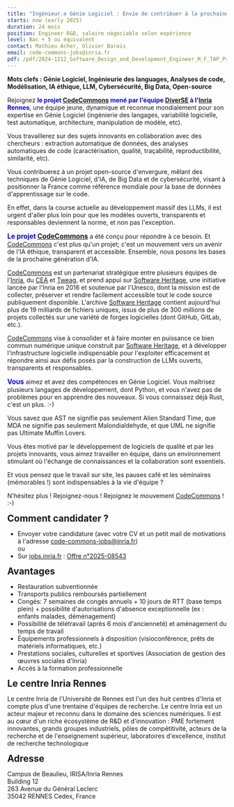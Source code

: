 ```yaml
---
title: "Ingénieur.e Génie Logiciel : Envie de contribuer à la prochaine génération d'IA générative dédiée code et à un avenir éthique ?"
starts: now (early 2025)
duration: 24 mois
position: Engineer R&D, salaire négociable selon expérience
level: Bac + 5 ou équivalent
contact: Mathieu Acher, Olivier Barais
email: code-commons-jobs@inria.fr
pdf: /pdf/2024-1212_Software_Design_and_Development_Engineer_M_F_TAP_Project.pdf
---
```




**Mots clefs : Génie Logiciel, Ingénieurie des languages, Analyses de code, Modélisation, IA éthique, LLM,
Cybersécurité, Big Data, Open-source**


<span style="font-size: 110%; font-weight: bold; color: blue;">
</span> 

Rejoignez <span style="font-weight: bold; color: blue;">le projet [CodeCommons](https://codecommons.org/) mené par l'équipe
[DiverSE](https://www.diverse-team.fr/) à l'[Inria](https://www.inria.fr/fr) Rennes</span>, une équipe jeune,
dynamique et reconnue mondialement pour son expertise en Génie Logiciel (ingénierie des langages,
variabilité logicielle, test automatique, architecture, manipulation de modèle, etc).

Vous travaillerez sur des sujets innovants en collaboration avec des chercheurs : extraction automatique de
données, des analyses automatiques de code (caractérisation, qualité, traçabilité, reproductibilité, similarité,
etc).

Vous contribuerez à un projet open-source d'envergure, mêlant des techniques de Génie Logiciel, d'IA, de Big
Data et de cybersécurité, visant à positionner la France comme référence mondiale pour la base de données
d'apprentissage sur le code.

En effet, dans la course actuelle au développement massif des LLMs, il est urgent d'aller plus loin pour que les
modèles ouverts, transparents et responsables deviennent la norme, et non pas l'exception.

<span style="font-size: 110%; font-weight: bold; color: blue;">Le projet [CodeCommons](https://codecommons.org/)</span>
a été conçu pour répondre à ce besoin. Et [CodeCommons](https://codecommons.org/) c'est plus qu'un projet;
c'est un mouvement vers un avenir de l'IA éthique, transparent et accessible. Ensemble, nous posons les
bases de la prochaine génération d'IA.

[CodeCommons](https://codecommons.org/) est un partenariat stratégique entre plusieurs équipes de l'[Inria](https://www.inria.fr/fr),
du [CEA](https://www.cea.fr) et [Tweag](https://www.tweag.io), et prend
appui sur [Software Heritage](https://www.softwareheritage.org), une initiative lancée par l'Inria en 2016 et soutenue par l'Unesco, dont la mission
est de collecter, préserver et rendre facilement accessible tout le code source publiquement disponible.
L'archive [Software Heritage](https://www.softwareheritage.org) contient aujourd'hui plus de 19 milliards de fichiers uniques, issus de plus de 300
millions de projets collectés sur une variété de forges logicielles (dont GitHub, GitLab, etc.).

[CodeCommons](https://codecommons.org/) vise à consolider et à faire monter en puissance ce bien commun numérique unique construit
par [Software Heritage](https://www.softwareheritage.org), et à développer l'infrastructure logicielle indispensable pour l'exploiter efficacement et
répondre ainsi aux défis posés par la construction de LLMs ouverts, transparents et responsables.

<span style="font-size: 110%; font-weight: bold; color: blue;">Vous</span> aimez et avez des compétences en Génie Logiciel. Vous maîtrisez plusieurs langages de
développement, dont Python, et vous n'avez pas de problèmes pour en apprendre des nouveaux. Si vous
connaissez déjà Rust, c'est un plus. :-)

Vous savez que AST ne signifie pas seulement Alien Standard Time, que MDA ne signifie pas seulement
Malondialdehyde, et que UML ne signifie pas Ultimate Muffin Lovers.

Vous êtes motivé par le développement de logiciels de qualité et par les projets innovants, vous aimez
travailler en équipe, dans un environnement stimulant où l'échange de connaissances et la collaboration sont
essentiels.

Et vous pensez que le travail sur site, les pauses café et les séminaires (mémorables !) sont indispensables à
la vie d'équipe ?

N'hésitez plus ! Rejoignez-nous ! Rejoignez le mouvement [CodeCommons](https://codecommons.org/) ! :-)


<span style="font-size: 150%; font-weight: bold;">Comment candidater ?</span> 

* Envoyer votre candidature (avec votre CV et un petit mail de motivations à l'adresse code-commons-jobs@inria.fr)  
ou
* Sur [jobs.inria.fr](https://jobs.inria.fr) : [Offre n°2025-08543](https://jobs.inria.fr/public/classic/fr/offres/2025-08543)  


<span style="font-size: 150%; font-weight: bold;">Avantages</span> 

* Restauration subventionnée
* Transports publics remboursés partiellement
* Congés: 7 semaines de congés annuels + 10 jours de RTT (base temps plein) + possibilité d'autorisations
d'absence exceptionnelle (ex : enfants malades, déménagement)
* Possibilité de télétravail (après 6 mois d'ancienneté) et aménagement du temps de travail
* Équipements professionnels à disposition (visioconférence, prêts de matériels informatiques, etc.)
* Prestations sociales, culturelles et sportives (Association de gestion des œuvres sociales d'Inria)
* Accès à la formation professionnelle


<span style="font-size: 150%; font-weight: bold;">Le centre Inria Rennes</span> 

Le centre Inria de l'Université de Rennes est l'un des huit centres d'Inria et compte plus d'une trentaine
d'équipes de recherche. Le centre Inria est un acteur majeur et reconnu dans le domaine des sciences
numériques. Il est au cœur d'un riche écosystème de R&D et d'innovation : PME fortement innovantes, grands
groupes industriels, pôles de compétitivité, acteurs de la recherche et de l'enseignement supérieur,
laboratoires d'excellence, institut de recherche technologique

<span style="font-size: 150%; font-weight: bold;">Adresse</span> 

Campus de Beaulieu, IRISA/Inria Rennes  
Building 12  
263 Avenue du Général Leclerc  
35042 RENNES Cedex, France  

